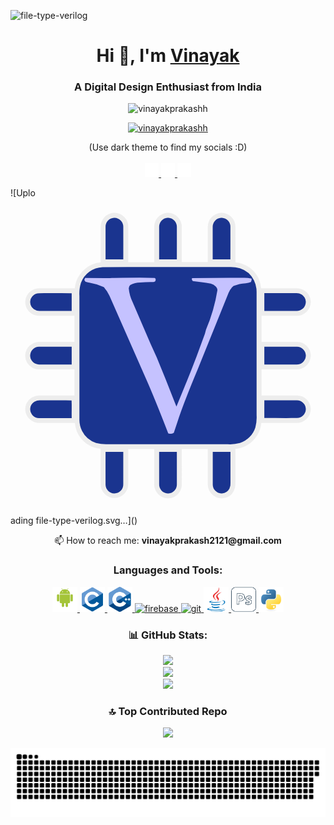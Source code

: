 ![file-type-verilog](https://github.com/user-attachments/assets/a380f1d4-0ace-472d-a41f-d0d181bc98ee)<h1 align="center">Hi 👋, I'm <a href="https://github.com/VinayakPrakashh">Vinayak</a></h1>
<h3 align="center">A Digital Design Enthusiast from India</h3>

<p align="center"> 
  <img src="https://komarev.com/ghpvc/?username=vinayakprakashh&label=Profile%20views&color=0e75b6&style=flat" alt="vinayakprakashh" />
</p>

<p align="center"> 
  <a href="https://github.com/ryo-ma/github-profile-trophy">
    <img src="https://github-profile-trophy.vercel.app/?username=vinayakprakashh" alt="vinayakprakashh" />
  </a>
</p>

<p align="center">
  (Use dark theme to find my socials :D) <br />
  <br />
  <a href="https://linkedin.com/in/vinayak-prakash-22383124a" target="_blank">
    <img alt="Vinayak | LinkedIn" width="22px" src="https://github.com/Aakarsh-B/trying-repos/blob/master/linkedin.svg" />
  </a>

  <a href="https://www.instagram.com/vinayak_prakash_yt?utm_source=qr&igsh=azhiemVjNHpsbGlj" target="_blank">
    <img alt="Vinayak | Instagram" width="22px" src="https://github.com/Aakarsh-B/trying-repos/blob/master/insta.svg" />
  </a>

  <a href="https://x.com/vinayakprakash0?t=T7AjUhbmWno3c8OUuDYS0w&s=08" target="_blank">
    <img alt="Vinayak | Twitter" width="22px" src="https://github.com/Aakarsh-B/trying-repos/blob/master/twitter.svg" />
  </a>
</p>
![Uplo<svg viewBox="0 0 32 32" xmlns="http://www.w3.org/2000/svg"><path d="m29.007 17.4h.037a1.449 1.449 0 0 0 .938-.316 1.473 1.473 0 0 0 .519-1.031v-.153a1.413 1.413 0 0 0 -1.376-1.3h-.009c-.687 0-1.374 0-2.062 0h-1.554v-2.644h3.513.034a1.411 1.411 0 0 0 1.453-1.356v-.09-.032a1.412 1.412 0 0 0 -.646-1.1 1.455 1.455 0 0 0 -.835-.225h-3.563a2.96 2.96 0 0 0 -.278-1.034 2.909 2.909 0 0 0 -1.7-1.461 2.684 2.684 0 0 0 -.629-.13v-1.581c0-.69 0-1.38 0-2.063a1.414 1.414 0 0 0 -1.368-1.384h-.116a1.4 1.4 0 0 0 -1.319 1.388q0 1.154 0 2.306v1.306h-2.646v-1.519c0-.7 0-1.4 0-2.087a1.41 1.41 0 0 0 -1.347-1.394h-.153a1.408 1.408 0 0 0 -1.3 1.383v2.064 1.561q-1.319 0-2.639 0v-1.62c0-.666 0-1.332 0-1.989a1.366 1.366 0 0 0 -.4-.975 1.4 1.4 0 0 0 -.984-.424h-.077a1.41 1.41 0 0 0 -1.341 1.381v2.049 1.6a2.933 2.933 0 0 0 -2.466 1.9 2.878 2.878 0 0 0 -.161.726h-1.575c-.693 0-1.386 0-2.073 0h-.008a1.413 1.413 0 0 0 -1.376 1.344v.095a1.417 1.417 0 0 0 .575 1.091 1.463 1.463 0 0 0 .887.273h.017 3.522v2.641h-1.553c-.686 0-1.375 0-2.057 0a1.428 1.428 0 0 0 -1.391 1.313v.187a1.4 1.4 0 0 0 1.386 1.3h2.135 1.479v2.65h-.292c-.613-.007-1.226 0-1.838 0h-1.283a1.633 1.633 0 0 0 -.918.211 1.437 1.437 0 0 0 -.669 1.139v.1a1.417 1.417 0 0 0 1.375 1.337h.005q.645 0 1.29 0h2.376a2.832 2.832 0 0 0 1.978 2.5 2.712 2.712 0 0 0 .631.128v1.62 2.025a1.4 1.4 0 1 0 2.8-.092v-3.527h2.645v3.516a1.414 1.414 0 0 0 1.347 1.493h.153a1.411 1.411 0 0 0 1.3-1.385q.006-1.066 0-2.131v-1.484h2.644v3.6a1.423 1.423 0 0 0 1.356 1.4h.119a1.408 1.408 0 0 0 1.16-.741 1.643 1.643 0 0 0 .167-.833v-3.452a2.671 2.671 0 0 0 .62-.128 2.928 2.928 0 0 0 1.886-1.888 2.834 2.834 0 0 0 .123-.613h1.581 2.057.008a1.422 1.422 0 0 0 1.379-1.364v-.118a1.409 1.409 0 0 0 -1.382-1.318c-.718 0-1.436 0-2.154 0h-1.464v-2.645z" fill="#c5c5c5" opacity=".3"/><g fill="#1a348f"><path d="m10.515 2h.056a.91.91 0 0 1 .886.893c.006 1.108 0 2.216 0 3.324-.6 0-1.2 0-1.8 0 0-1.111 0-2.222 0-3.333a.907.907 0 0 1 .858-.884z"/><path d="m15.937 2h.116a.912.912 0 0 1 .846.889c.006 1.109 0 2.219 0 3.329h-1.799c0-1.11 0-2.22 0-3.33a.911.911 0 0 1 .837-.888z"/><path d="m21.392 2h.089a.907.907 0 0 1 .859.881c.007 1.112 0 2.225 0 3.337h-1.8c0-1.109 0-2.217 0-3.326a.912.912 0 0 1 .852-.892z"/><path d="m2 10.518a.908.908 0 0 1 .882-.859c1.112-.007 2.223 0 3.334 0q0 .9 0 1.8c-1.079 0-2.158 0-3.237 0a.983.983 0 0 1 -.6-.173.924.924 0 0 1 -.379-.715z"/><path d="m25.786 9.655h3.233a1 1 0 0 1 .561.143.924.924 0 0 1 .42.716v.058a.933.933 0 0 1 -.3.651.957.957 0 0 1 -.677.234c-1.079 0-2.158 0-3.237 0q0-.901 0-1.802z"/><path d="m2 15.944a.913.913 0 0 1 .888-.842c1.109-.007 2.219 0 3.328 0q0 .9 0 1.8c-1.109 0-2.217 0-3.326 0a.915.915 0 0 1 -.89-.839z"/><path d="m25.786 15.1h3.326a.914.914 0 0 1 .889.835v.117a.946.946 0 0 1 -.331.641.973.973 0 0 1 -.651.207h-3.233q-.001-.9 0-1.8z"/><path d="m2.433 20.678a1.121 1.121 0 0 1 .643-.136c1.043.006 2.086-.006 3.129.006.028.6 0 1.2.012 1.8-1.11 0-2.221 0-3.331 0a.911.911 0 0 1 -.886-.865v-.083a.925.925 0 0 1 .433-.722z"/><path d="m25.786 20.543h3.324a.914.914 0 0 1 .89.847v.09a.911.911 0 0 1 -.888.859c-1.109.007-2.218 0-3.326 0 0-.596-.001-1.196 0-1.796z"/><path d="m9.656 25.781h1.8v3.243a.957.957 0 0 1 -.235.677.931.931 0 0 1 -.653.3h-.052a.907.907 0 0 1 -.86-.882c-.005-1.113.002-2.225 0-3.338z"/><path d="m15.1 25.781h1.8v3.33a.914.914 0 0 1 -.836.889h-.116a.94.94 0 0 1 -.619-.306.962.962 0 0 1 -.228-.673q-.001-1.621-.001-3.24z"/><path d="m20.547 29.106c0-1.108 0-2.217 0-3.325h1.8v3.144a1.178 1.178 0 0 1 -.105.59.92.92 0 0 1 -.756.484h-.086a.911.911 0 0 1 -.853-.893z"/><path d="m24.732 8.349a2.429 2.429 0 0 0 -1.422-1.218 3.245 3.245 0 0 0 -1.056-.131c-4.3.008-8.6-.011-12.905.01a2.436 2.436 0 0 0 -2.192 1.596 3.611 3.611 0 0 0 -.157 1.328q0 6.25 0 12.5a2.673 2.673 0 0 0 .268 1.219 2.431 2.431 0 0 0 1.42 1.217 3.756 3.756 0 0 0 1.239.13h12.143a3.762 3.762 0 0 0 1.243-.127 2.429 2.429 0 0 0 1.562-1.573 3.8 3.8 0 0 0 .125-1.229q0-6.25 0-12.5a2.686 2.686 0 0 0 -.268-1.222z"/></g><path d="m7.5 8.307.084-.2q.968 0 1.935.024h.394q.179 0 .394-.012.776-.036 2.807-.036.406 0 .788.006t.741.018a.234.234 0 0 1 .108.108l-.024.191q-.072.119-.358.119h-.1a10.3 10.3 0 0 0 -1.1.054 2.179 2.179 0 0 0 -1 .245.432.432 0 0 0 -.155.346 4.05 4.05 0 0 0 .394 1.4l1.818 4.217.634 1.4q.921 2.222 1.819 4.539.1.251.179.454l.8-1.959q.62-1.481 1.252-3.154l.823-2.246q.024-.072.131-.478a17.026 17.026 0 0 0 1.157-4 .561.561 0 0 0 -.161-.364 1.165 1.165 0 0 0 -.52-.3 7.723 7.723 0 0 0 -.932-.143l-.884-.108a.337.337 0 0 1 -.108-.2l.036-.1 3.87-.036h1.278a3.1 3.1 0 0 1 .885.084l.012.1a.641.641 0 0 1 -.072.251 2.449 2.449 0 0 1 -.526.119 3.6 3.6 0 0 0 -1.244.281 1.815 1.815 0 0 0 -.5.687l-3.134 7.765q-1.466 3.5-2.086 5.423l-.345 1.039a.531.531 0 0 1 -.263.1 1.383 1.383 0 0 1 -.3-.036q-1.422-3.676-2.318-5.681l-3.654-8.304a3.247 3.247 0 0 0 -.591-.89 5.463 5.463 0 0 0 -1.379-.424 4.347 4.347 0 0 1 -.466-.119.326.326 0 0 1 -.119-.18z" fill="#c5c2ff"/></svg>ading file-type-verilog.svg…]()

<p align="center">📫 How to reach me: <strong>vinayakprakash2121@gmail.com</strong></p>

<h3 align="center">Languages and Tools:</h3>
<p align="center">
  <a href="https://developer.android.com" target="_blank" rel="noreferrer">
    <img src="https://raw.githubusercontent.com/devicons/devicon/master/icons/android/android-original-wordmark.svg" alt="android" width="40" height="40"/>
  </a>
  <a href="https://www.cprogramming.com/" target="_blank" rel="noreferrer">
    <img src="https://raw.githubusercontent.com/devicons/devicon/master/icons/c/c-original.svg" alt="c" width="40" height="40"/>
  </a>
  <a href="https://www.w3schools.com/cpp/" target="_blank" rel="noreferrer">
    <img src="https://raw.githubusercontent.com/devicons/devicon/master/icons/cplusplus/cplusplus-original.svg" alt="cplusplus" width="40" height="40"/>
  </a>
  <a href="https://firebase.google.com/" target="_blank" rel="noreferrer">
    <img src="https://www.vectorlogo.zone/logos/firebase/firebase-icon.svg" alt="firebase" width="40" height="40"/>
  </a>
  <a href="https://git-scm.com/" target="_blank" rel="noreferrer">
    <img src="https://www.vectorlogo.zone/logos/git-scm/git-scm-icon.svg" alt="git" width="40" height="40"/>
  </a>
  <a href="https://www.java.com" target="_blank" rel="noreferrer">
    <img src="https://raw.githubusercontent.com/devicons/devicon/master/icons/java/java-original.svg" alt="java" width="40" height="40"/>
  </a>
  <a href="https://www.photoshop.com/en" target="_blank" rel="noreferrer">
    <img src="https://raw.githubusercontent.com/devicons/devicon/master/icons/photoshop/photoshop-line.svg" alt="photoshop" width="40" height="40"/>
  </a>
  <a href="https://www.python.org" target="_blank" rel="noreferrer">
    <img src="https://raw.githubusercontent.com/devicons/devicon/master/icons/python/python-original.svg" alt="python" width="40" height="40"/>
  </a>
</p>

<h3 align="center">📊 GitHub Stats:</h3>
<p align="center">
  <img src="https://github-readme-stats.vercel.app/api?username=VinayakPrakashh&theme=dark&hide_border=true&include_all_commits=false&count_private=false" /><br/>
  <img src="https://nirzak-streak-stats.vercel.app/?user=VinayakPrakashh&theme=dark&hide_border=true" /><br/>
  <img src="https://github-readme-stats.vercel.app/api/top-langs/?username=VinayakPrakashh&theme=dark&hide_border=true&include_all_commits=false&count_private=false&layout=compact" />
</p>

<h3 align="center">🔝 Top Contributed Repo</h3>
<p align="center">
  <img src="https://github-contributor-stats.vercel.app/api?username=VinayakPrakashh&limit=5&theme=dark&combine_all_yearly_contributions=true" />
</p>
<img src="https://raw.githubusercontent.com/VinayakPrakashh/VinayakPrakashh/output/snake.svg" alt="Snake animation" />

###

